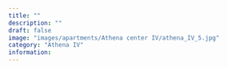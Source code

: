 ```yaml
---
title: ""
description: ""
draft: false
image: "images/apartments/Athena center IV/athena_IV_5.jpg"
category: "Athena IV"
information:
---
```

